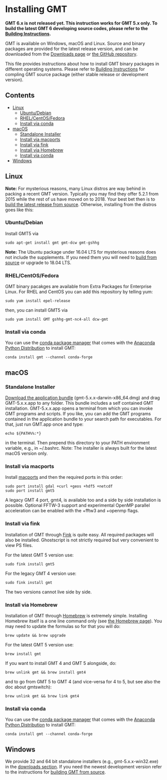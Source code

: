 # Installing GMT

**GMT 6.x is not released yet. This instruction works for GMT 5.x only.
To build the latest GMT 6 developing source codes, please refer to the
[Building Instructions](BUILDING.md).**

GMT is available on Windows, macOS and Linux.
Source and binary packages are provided for the latest release version,
and can be downloaded from the [Downloads page](http://gmt.soest.hawaii.edu/projects/gmt/wiki/Download)
or [the GitHub repository](https://github.com/GenericMappingTools/gmt/).

This file provides instructions about how to install GMT binary packages in
different operating systems. Please refer to [Building Instructions](BUILDING.md)
for compling GMT source package (either stable release or development version).

## Contents

- [Linux](#linux)
  * [Ubuntu/Debian](#ubuntu-debian)
  * [RHEL/CentOS/Fedora](#rhel-centos-fedora)
  * [Install via conda](#install-via-conda)
- [macOS](#macos)
  * [Standalone Installer](#standalone-installer)
  * [Install via macports](#install-via-macports)
  * [Install via fink](#install-via-fink)
  * [Install via Homebrew](#install-via-homebrew)
  * [Install via conda](#install-via-conda-1)
- [Windows](#windows)

## Linux

**Note:** For mysterious reasons, many Linux distros are way behind in packing
a recent GMT version. Typically you may find they offer 5.2.1 from 2015 while
the rest of us have moved on to 2018. Your best bet then is to
[build the latest release from source](BUILDING.md).
Otherwise, installing from the distros goes like this:

### Ubuntu/Debian

Install GMT5 via

    sudo apt-get install gmt gmt-dcw gmt-gshhg

**Note:** The Ubuntu package under 16.04 LTS for mysterious reasons does not
include the supplements. If you need them you will need to
[build from source](BUILDING.md) or upgrade to 18.04 LTS.

### RHEL/CentOS/Fedora

GMT binary pacakges are available from Extra Packages for Enterprise Linux.
For RHEL and CentOS you can add this repository by telling yum:

    sudo yum install epel-release

then, you can install GMT5 via

    sudo yum install GMT gshhg-gmt-nc4-all dcw-gmt

### Install via conda

You can use the [conda package manager](https://conda.io/) that comes with the
[Anaconda Python Distribution](https://www.anaconda.com/distribution/) to install GMT:

    conda install gmt --channel conda-forge

## macOS

### Standalone Installer

[Download the application bundle](http://gmt.soest.hawaii.edu/projects/gmt/wiki/Download) (gmt-5.x.x-darwin-x86_64.dmg)
and drag GMT-5.x.x.app to any folder. This bundle includes a self contained GMT installation.
GMT-5.x.x.app opens a terminal from which you can invoke GMT programs and scripts.
If you like, you can add the GMT programs contained in the application bundle to
your search path for executables. For that, just run GMT.app once and type:

    echo ${PATH%%:*}

in the terminal. Then prepend this directory to your PATH environment variable,
e.g., in ~/.bashrc. Note: The installer is always built for the latest macOS version only.

### Install via macports

Install [macports](https://www.macports.org/) and then the required ports in this order:

    sudo port install gdal +curl +geos +hdf5 +netcdf
    sudo port install gmt5

A legacy GMT 4 port, gmt4, is available too and a side by side installation is possible.
Optional FFTW-3 support and experimental OpenMP parallel acceleration can be
enabled with the +fftw3 and +openmp flags.

### Install via fink

Installation of GMT through [Fink](http://www.finkproject.org/) is quite easy.
All required packages will also be installed. Ghostscript is not strictly
required but very convenient to view PS files.

For the latest GMT 5 version use:

    sudo fink install gmt5

For the legacy GMT 4 version use:

    sudo fink install gmt

The two versions cannot live side by side.

### Install via Homebrew

Installation of GMT through [Homebrew](https://brew.sh/) is extremely simple.
Installing Homebrew itself is a one line command only (see [the Homebrew page](https://brew.sh/)).
You may need to update the formulas so for that you will do:

    brew update && brew upgrade

For the latest GMT 5 version use:

    brew install gmt

If you want to install GMT 4 and GMT 5 alongside, do:

    brew unlink gmt && brew install gmt4

and to go from GMT 5 to GMT 4 (and vice-versa for 4 to 5, but see also the doc about gmtswitch):

    brew unlink gmt && brew link gmt4

### Install via conda

You can use the [conda package manager](https://conda.io/) that comes with the
[Anaconda Python Distribution](https://www.anaconda.com/distribution/) to install GMT:

    conda install gmt --channel conda-forge

## Windows

We provide 32 and 64 bit standalone installers (e.g., gmt-5.x.x-win32.exe)
in the [downloads section](http://gmt.soest.hawaii.edu/projects/gmt/wiki/Download).
If you need the newest development version refer to the instructions for
[building GMT from source](BUILDING.md).
